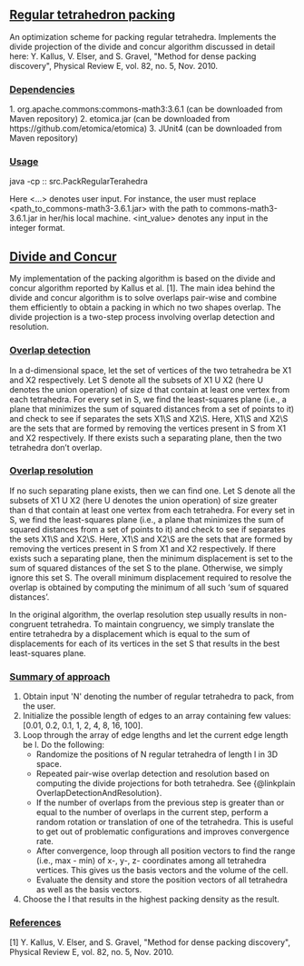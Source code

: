 <h2><u>Regular tetrahedron packing</u></h2>
An optimization scheme for packing regular tetrahedra. Implements the divide projection of the divide and concur algorithm discussed in detail here:
Y. Kallus, V. Elser, and S. Gravel, "Method for dense packing discovery", Physical Review E, vol. 82, no. 5, Nov. 2010.

<h3><u>Dependencies</u></h3>
1. org.apache.commons:commons-math3:3.6.1 (can be downloaded from Maven repository)
2. etomica.jar (can be downloaded from https://github.com/etomica/etomica)
3. JUnit4 (can be downloaded from Maven repository)

<h3><u>Usage</u></h3>
java -cp <path_to_regTetraPacking.jar>:<path_to_commons-math3-3.6.1.jar>:<path_to_etomica.jar> src.PackRegularTerahedra <int_value>

Here <...> denotes user input. For instance, the user must replace <path_to_commons-math3-3.6.1.jar> with the path to commons-math3-3.6.1.jar in her/his local machine. <int_value> denotes any input in the integer format.

<h2><u>Divide and Concur</u></h2>
My implementation of the packing algorithm is based on the divide and concur algorithm reported by Kallus et al. [1]. The main idea behind the divide and concur algorithm is to solve overlaps pair-wise and combine them efficiently to obtain a packing in which no two shapes overlap. The divide projection is a two-step process involving overlap detection and resolution.

<h3><u>Overlap detection</u></h3>
In a d-dimensional space, let the set of vertices of the two tetrahedra be X1 and X2 respectively. Let S denote all the subsets of X1 U X2 (here U denotes the union operation) of size d that contain at least one vertex from each tetrahedra. For every set in S, we find the least-squares plane (i.e., a plane that minimizes the sum of squared distances from a set of points to it) and check to see if separates the sets X1\S and X2\S. Here, X1\S and X2\S are the sets that are formed by removing the vertices present in S from X1 and X2 respectively. If there exists such a separating plane, then the two tetrahedra don’t overlap.

<h3><u>Overlap resolution</u></h3>
If no such separating plane exists, then we can find one. Let S denote all the subsets of X1 U X2 (here U denotes the union operation) of size greater than d that contain at least one vertex from each tetrahedra. For every set in S, we find the least-squares plane (i.e., a plane that minimizes the sum of squared distances from a set of points to it) and check to see if separates the sets X1\S and X2\S. Here, X1\S and X2\S are the sets that are formed by removing the vertices present in S from X1 and X2 respectively. If there exists such a separating plane, then the minimum displacement is set to the sum of squared distances of the set S to the plane. Otherwise, we simply ignore this set S. The overall minimum displacement required to resolve the overlap is obtained by computing the minimum of all such ‘sum of squared distances’.

In the original algorithm, the overlap resolution step usually results in non-congruent tetrahedra. To maintain congruency, we simply translate the entire tetrahedra by a displacement which is equal to the sum of displacements for each of its vertices in the set S that results in the best least-squares plane.

<h3><u>Summary of approach</u></h3>
<ol>
<li> Obtain input 'N' denoting the number of regular tetrahedra to pack, from the user.</li>
<li> Initialize the possible length of edges to an array containing few values:
[0.01, 0.2, 0.1, 1, 2, 4, 8, 16, 100].</li>
<li> Loop through the array of edge lengths and let the current edge length
be l. Do the following:
<ul>
<li> Randomize the positions of N regular tetrahedra of length l in 3D
space.</li>
<li> Repeated pair-wise overlap detection and resolution based on
computing the divide projections for both tetrahedra. See
{@linkplain OverlapDetectionAndResolution}.</li>
<li> If the number of overlaps from the previous step is greater than
or equal to the number of overlaps in the current step, perform a random
rotation or translation of one of the tetrahedra. This is useful to get
out of problematic configurations and improves convergence rate.
<li> After convergence, loop through all position vectors to find the
range (i.e., max - min) of x-, y-, z- coordinates among all
tetrahedra vertices. This gives us the basis vectors and the volume
of the cell. </li>
<li> Evaluate the density and store the position vectors of all
tetrahedra as well as the basis vectors.</li>
</ul>
</li>
<li> Choose the l that results in the highest packing density as the result.</li>
</ol>

<h3><u>References</u></h3>
[1]	Y. Kallus, V. Elser, and S. Gravel, "Method for dense packing discovery", Physical Review E, vol. 82, no. 5, Nov. 2010.
